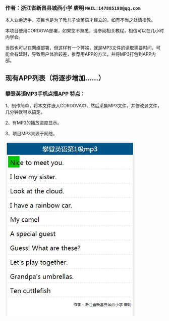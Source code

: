 ﻿### 作者：浙江省新昌县城西小学 唐明  `MAIL:147885198@qq.com`
本人业余选手，项目也是为了教儿子读英语才建立的。如有不当之处请指教。

本项目使用CORDOVA部署，如果您不熟悉，请参阅相关教程，相信可以在几小时内学会。

当然也可以在网络部署，但这样有一个弊端，就是MP3文件的读取需要时间，可能会有延时，导致用户体验较差，推荐用APP的方法，并将MP3打包到APP内部。

## 现有APP列表（将逐步增加……）

### 攀登英语MP3手机点播APP 特点：
1、制作简单，将本文件嵌入CORDOVA中，然后采集MP3文件，并修改源文件，几分钟就可以搞定。

2、有MP3的播放进度显示。

3、项目MP3来源于网络。

![](pandeng1.jpg)
